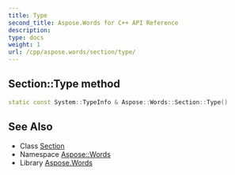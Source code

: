 ```yaml
---
title: Type
second_title: Aspose.Words for C++ API Reference
description: 
type: docs
weight: 1
url: /cpp/aspose.words/section/type/
---
```

## Section::Type method




```cpp
static const System::TypeInfo & Aspose::Words::Section::Type()
```

## See Also

* Class [Section](../)
* Namespace [Aspose::Words](../../)
* Library [Aspose.Words](../../../)
